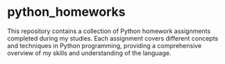 # python_homeworks
This repository contains a collection of Python homework assignments completed during my studies. Each assignment covers different concepts and techniques in Python programming, providing a comprehensive overview of my skills and understanding of the language.
